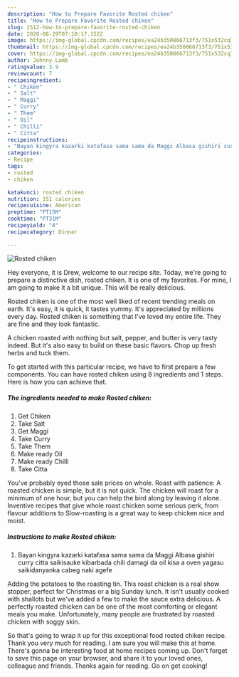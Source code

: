 ```yaml
---
description: "How to Prepare Favorite Rosted chiken"
title: "How to Prepare Favorite Rosted chiken"
slug: 1512-how-to-prepare-favorite-rosted-chiken
date: 2020-08-29T07:10:17.152Z
image: https://img-global.cpcdn.com/recipes/ea24b350866713f3/751x532cq70/rosted-chiken-recipe-main-photo.jpg
thumbnail: https://img-global.cpcdn.com/recipes/ea24b350866713f3/751x532cq70/rosted-chiken-recipe-main-photo.jpg
cover: https://img-global.cpcdn.com/recipes/ea24b350866713f3/751x532cq70/rosted-chiken-recipe-main-photo.jpg
author: Johnny Lamb
ratingvalue: 3.9
reviewcount: 7
recipeingredient:
- " Chiken"
- " Salt"
- " Maggi"
- " Curry"
- " Them"
- " Oil"
- " Chilli"
- " Citta"
recipeinstructions:
- "Bayan kingyra kazarki katafasa sama sama da Maggi Albasa gishiri curry citta saikisauke kibarbada chili damagi da oil kisa a oven yagasu saikidanyanka cabeg naki agefe"
categories:
- Recipe
tags:
- rosted
- chiken

katakunci: rosted chiken 
nutrition: 151 calories
recipecuisine: American
preptime: "PT15M"
cooktime: "PT31M"
recipeyield: "4"
recipecategory: Dinner

---
```



![Rosted chiken](https://img-global.cpcdn.com/recipes/ea24b350866713f3/751x532cq70/rosted-chiken-recipe-main-photo.jpg)

Hey everyone, it is Drew, welcome to our recipe site. Today, we're going to prepare a distinctive dish, rosted chiken. It is one of my favorites. For mine, I am going to make it a bit unique. This will be really delicious.

Rosted chiken is one of the most well liked of recent trending meals on earth. It's easy, it is quick, it tastes yummy. It's appreciated by millions every day. Rosted chiken is something that I've loved my entire life. They are fine and they look fantastic.

A chicken roasted with nothing but salt, pepper, and butter is very tasty indeed. But it&#39;s also easy to build on these basic flavors. Chop up fresh herbs and tuck them.


To get started with this particular recipe, we have to first prepare a few components. You can have rosted chiken using 8 ingredients and 1 steps. Here is how you can achieve that.

<!--inarticleads1-->

##### The ingredients needed to make Rosted chiken:

1. Get  Chiken
1. Take  Salt
1. Get  Maggi
1. Take  Curry
1. Take  Them
1. Make ready  Oil
1. Make ready  Chilli
1. Take  Citta


You&#39;ve probably eyed those sale prices on whole. Roast with patience: A roasted chicken is simple, but it is not quick. The chicken will roast for a minimum of one hour, but you can help the bird along by leaving it alone. Inventive recipes that give whole roast chicken some serious perk, from flavour additions to Slow-roasting is a great way to keep chicken nice and moist. 

<!--inarticleads2-->

##### Instructions to make Rosted chiken:

1. Bayan kingyra kazarki katafasa sama sama da Maggi Albasa gishiri curry citta saikisauke kibarbada chili damagi da oil kisa a oven yagasu saikidanyanka cabeg naki agefe


Adding the potatoes to the roasting tin. This roast chicken is a real show stopper, perfect for Christmas or a big Sunday lunch. It isn&#39;t usually cooked with shallots but we&#39;ve added a few to make the sauce extra delicious. A perfectly roasted chicken can be one of the most comforting or elegant meals you make. Unfortunately, many people are frustrated by roasted chicken with soggy skin. 

So that's going to wrap it up for this exceptional food rosted chiken recipe. Thank you very much for reading. I am sure you will make this at home. There's gonna be interesting food at home recipes coming up. Don't forget to save this page on your browser, and share it to your loved ones, colleague and friends. Thanks again for reading. Go on get cooking!
